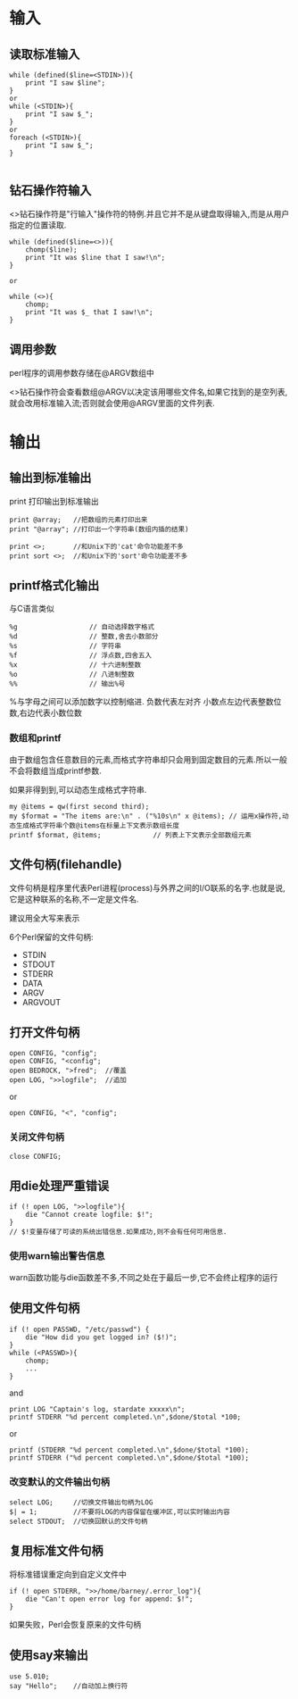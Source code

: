 # 输入
## 读取标准输入
```
while (defined($line=<STDIN>)){
    print "I saw $line";
}
or
while (<STDIN>){
    print "I saw $_";
}
or
foreach (<STDIN>){
    print "I saw $_";
}


```
## 钻石操作符输入
<>钻石操作符是"行输入"操作符的特例.并且它并不是从键盘取得输入,而是从用户指定的位置读取.
```
while (defined($line=<>)){
    chomp($line);
    print "It was $line that I saw!\n";
}

or

while (<>){
    chomp;
    print "It was $_ that I saw!\n";
}
```

## 调用参数

perl程序的调用参数存储在@ARGV数组中

<>钻石操作符会查看数组@ARGV以决定该用哪些文件名,如果它找到的是空列表,就会改用标准输入流;否则就会使用@ARGV里面的文件列表.

# 输出

## 输出到标准输出
print 打印输出到标准输出
```
print @array;   //把数组的元素打印出来
print "@array"; //打印出一个字符串(数组内插的结果)

print <>;       //和Unix下的'cat'命令功能差不多
print sort <>;  //和Unix下的'sort'命令功能差不多
```

## printf格式化输出
与C语言类似
```
%g                  // 自动选择数字格式
%d                  // 整数,舍去小数部分
%s                  // 字符串
%f                  // 浮点数,四舍五入
%x                  // 十六进制整数
%o                  // 八进制整数
%%                  // 输出%号
```
%与字母之间可以添加数字以控制缩进.
负数代表左对齐
小数点左边代表整数位数,右边代表小数位数

### 数组和printf
由于数组包含任意数目的元素,而格式字符串却只会用到固定数目的元素.所以一般不会将数组当成printf参数.

如果非得到到,可以动态生成格式字符串.
```
my @items = qw(first second third);
my $format = "The items are:\n" . ("%10s\n" x @items); // 运用x操作符,动态生成格式字符串个数@items在标量上下文表示数组长度
printf $format, @items;             // 列表上下文表示全部数组元素
```
## 文件句柄(filehandle)
文件句柄是程序里代表Perl进程(process)与外界之间的I/O联系的名字.也就是说,它是这种联系的名称,不一定是文件名.

建议用全大写来表示

6个Perl保留的文件句柄: 
- STDIN
- STDOUT
- STDERR
- DATA
- ARGV
- ARGVOUT

## 打开文件句柄
```
open CONFIG, "config";
open CONFIG, "<config";
open BEDROCK, ">fred";  //覆盖
open LOG, ">>logfile";  //追加
```
or
```
open CONFIG, "<", "config";
```

### 关闭文件句柄
`close CONFIG;`
## 用die处理严重错误
```
if (! open LOG, ">>logfile"){
    die "Cannot create logfile: $!";
}
// $!变量存储了可读的系统出错信息.如果成功,则不会有任何可用信息.
```
### 使用warn输出警告信息
warn函数功能与die函数差不多,不同之处在于最后一步,它不会终止程序的运行

## 使用文件句柄
```
if (! open PASSWD, "/etc/passwd") {
    die "How did you get logged in? ($!)";
}
while (<PASSWD>){
    chomp;
    ...
}
```
and
```
print LOG "Captain's log, stardate xxxxx\n";
printf STDERR "%d percent completed.\n",$done/$total *100;
```
or
```
printf (STDERR "%d percent completed.\n",$done/$total *100);
printf STDERR ("%d percent completed.\n",$done/$total *100);
```


### 改变默认的文件输出句柄
```
select LOG;     //切换文件输出句柄为LOG
$| = 1;         //不要将LOG的内容保留在缓冲区,可以实时输出内容
select STDOUT;  //切换回默认的文件句柄
```
## 复用标准文件句柄
将标准错误重定向到自定义文件中
```
if (! open STDERR, ">>/home/barney/.error_log"){
    die "Can't open error log for append: $!";
}

```
如果失败，Perl会恢复原来的文件句柄
## 使用say来输出
```
use 5.010;
say "Hello";    //自动加上换行符
```




